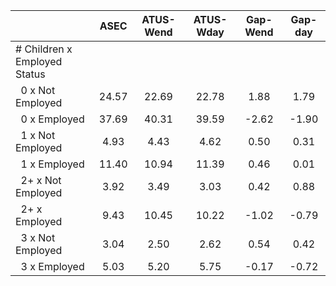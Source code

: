 
|                      |         ASEC |    ATUS-Wend |    ATUS-Wday |     Gap-Wend |      Gap-day |
| -------------------- | :----------: | :----------: | :----------: | :----------: | :----------: |
| # Children x Employed Status |              |              |              |              |              |
| &nbsp;&nbsp;0 x Not Employed |        24.57 |        22.69 |        22.78 |         1.88 |         1.79 |
| &nbsp;&nbsp;0 x Employed |        37.69 |        40.31 |        39.59 |        -2.62 |        -1.90 |
| &nbsp;&nbsp;1 x Not Employed |         4.93 |         4.43 |         4.62 |         0.50 |         0.31 |
| &nbsp;&nbsp;1 x Employed |        11.40 |        10.94 |        11.39 |         0.46 |         0.01 |
| &nbsp;&nbsp;2+ x Not Employed |         3.92 |         3.49 |         3.03 |         0.42 |         0.88 |
| &nbsp;&nbsp;2+ x Employed |         9.43 |        10.45 |        10.22 |        -1.02 |        -0.79 |
| &nbsp;&nbsp;3 x Not Employed |         3.04 |         2.50 |         2.62 |         0.54 |         0.42 |
| &nbsp;&nbsp;3 x Employed |         5.03 |         5.20 |         5.75 |        -0.17 |        -0.72 |

